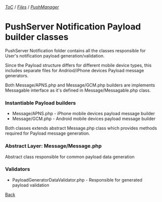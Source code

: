 [_ToC_](../../../push-server.md) / [_Files_](../../index.md) / [_PushManager_](../index.md)

# PushServer Notification Payload builder classes

PushServer Notification folder contains all the classes responsible for User's notification payload generation/validation.

Since the Payload structure differs for different mobile device types, this includes separate files for Andriod/iPhone devices Payload message generators.

Both Message/APNS.php and Message/GCM.php builders are implements Messagable interface as it's defined in Message/Messagable.php class.

### Instantiable Payload builders

* Message/APNS.php - iPhone mobile devices payload message builder
* Message/GCM.php - Android mobile devices payload message builder

Both classes extends abstract Message.php class which provides methods required for Payload message generation.

### Abstract Layer: Message/Message.php

Abstract class responsible for common payload data generation

### Validators

* PayloadGeneratorDataValidator.php - Responsible for generated payload validation


[Back](../index.md)